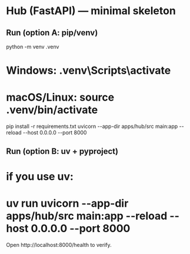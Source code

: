﻿# Hub (FastAPI) — minimal skeleton

## Run (option A: pip/venv)
python -m venv .venv
# Windows: .venv\Scripts\activate
# macOS/Linux: source .venv/bin/activate
pip install -r requirements.txt
uvicorn --app-dir apps/hub/src main:app --reload --host 0.0.0.0 --port 8000

## Run (option B: uv + pyproject)
# if you use uv:
# uv run uvicorn --app-dir apps/hub/src main:app --reload --host 0.0.0.0 --port 8000

Open http://localhost:8000/health to verify.
